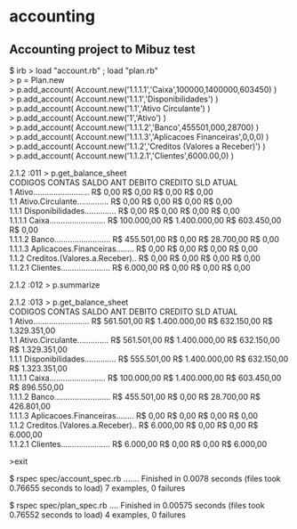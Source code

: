 accounting
==========

Accounting project to Mibuz test
--------------------------------

<p>$ irb
> load "account.rb" ; load "plan.rb"<br />
> p = Plan.new<br />
> p.add_account( Account.new('1.1.1.1','Caixa',100000,1400000,603450) )<br />
> p.add_account( Account.new('1.1.1','Disponibilidades') )<br />
> p.add_account( Account.new('1.1','Ativo Circulante') )<br />
> p.add_account( Account.new('1','Ativo') )<br />
> p.add_account( Account.new('1.1.1.2','Banco',455501,000,28700) )<br />
> p.add_account( Account.new('1.1.1.3','Aplicacoes Financeiras',0,0,0) )<br />
> p.add_account( Account.new('1.1.2','Creditos (Valores a Receber)') )<br />
> p.add_account( Account.new('1.1.2.1','Clientes',6000.00,0) )<br />
</p>


<p>2.1.2 :011 > p.get_balance_sheet<br />
CODIGOS CONTAS SALDO ANT DEBITO CREDITO SLD ATUAL<br />
1 Ativo......................... R$ 0,00 R$ 0,00 R$ 0,00 R$ 0,00<br />
1.1 Ativo.Circulante.............. R$ 0,00 R$ 0,00 R$ 0,00 R$ 0,00<br />
1.1.1 Disponibilidades.............. R$ 0,00 R$ 0,00 R$ 0,00 R$ 0,00<br />
1.1.1.1 Caixa......................... R$ 100.000,00 R$ 1.400.000,00 R$ 603.450,00 R$ 0,00<br />
1.1.1.2 Banco......................... R$ 455.501,00 R$ 0,00 R$ 28.700,00 R$ 0,00<br />
1.1.1.3 Aplicacoes.Financeiras........ R$ 0,00 R$ 0,00 R$ 0,00 R$ 0,00<br />
1.1.2 Creditos.(Valores.a.Receber).. R$ 0,00 R$ 0,00 R$ 0,00 R$ 0,00<br />
1.1.2.1 Clientes...................... R$ 6.000,00 R$ 0,00 R$ 0,00 R$ 0,00<br />
</p>

<p>2.1.2 :012 > p.summarize</p>

<p>
2.1.2 :013 > p.get_balance_sheet<br />
CODIGOS CONTAS SALDO ANT DEBITO CREDITO SLD ATUAL<br />
1 Ativo......................... R$ 561.501,00 R$ 1.400.000,00 R$ 632.150,00 R$ 1.329.351,00<br />
1.1 Ativo.Circulante.............. R$ 561.501,00 R$ 1.400.000,00 R$ 632.150,00 R$ 1.329.351,00<br />
1.1.1 Disponibilidades.............. R$ 555.501,00 R$ 1.400.000,00 R$ 632.150,00 R$ 1.323.351,00<br />
1.1.1.1 Caixa......................... R$ 100.000,00 R$ 1.400.000,00 R$ 603.450,00 R$ 896.550,00<br />
1.1.1.2 Banco......................... R$ 455.501,00 R$ 0,00 R$ 28.700,00 R$ 426.801,00<br />
1.1.1.3 Aplicacoes.Financeiras........ R$ 0,00 R$ 0,00 R$ 0,00 R$ 0,00<br />
1.1.2 Creditos.(Valores.a.Receber).. R$ 6.000,00 R$ 0,00 R$ 0,00 R$ 6.000,00<br />
1.1.2.1 Clientes...................... R$ 6.000,00 R$ 0,00 R$ 0,00 R$ 6.000,00<br />
</p>

<p>
>exit
</p>

<p>
$ rspec spec/account_spec.rb
.......
Finished in 0.0078 seconds (files took 0.76655 seconds to load)
7 examples, 0 failures
</p>
<p>
$ rspec spec/plan_spec.rb
....
Finished in 0.00575 seconds (files took 0.76552 seconds to load)
4 examples, 0 failures
</p>